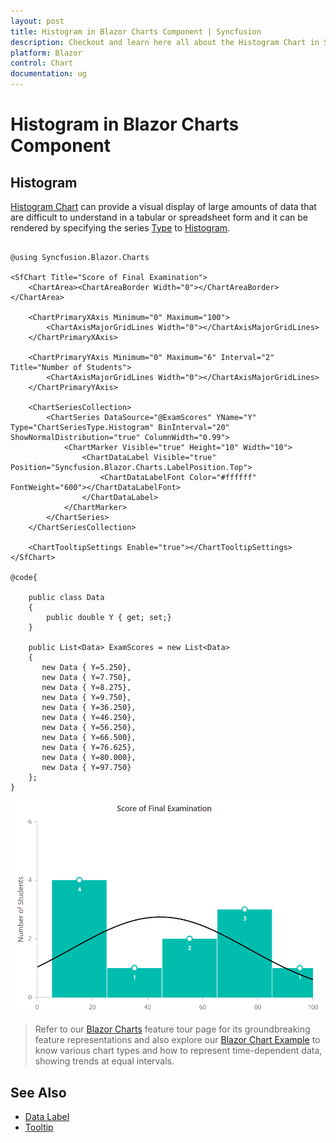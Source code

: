 ```yaml
---
layout: post
title: Histogram in Blazor Charts Component | Syncfusion
description: Checkout and learn here all about the Histogram Chart in Syncfusion Blazor Charts component and more.
platform: Blazor
control: Chart
documentation: ug
---
```


# Histogram in Blazor Charts Component

## Histogram

[Histogram Chart](https://www.syncfusion.com/blazor-components/blazor-charts/chart-types/histogram-chart) can provide a visual display of large amounts of data that are difficult to understand in a tabular or spreadsheet form and it can be rendered by specifying the series [Type](https://help.syncfusion.com/cr/blazor/Syncfusion.Blazor.Charts.ChartSeries.html#Syncfusion_Blazor_Charts_ChartSeries_Type) to [Histogram](https://help.syncfusion.com/cr/blazor/Syncfusion.Blazor.Charts.ChartSeriesType.html#Syncfusion_Blazor_Charts_ChartSeriesType_Histogram).

```cshtml

@using Syncfusion.Blazor.Charts

<SfChart Title="Score of Final Examination">
    <ChartArea><ChartAreaBorder Width="0"></ChartAreaBorder></ChartArea>

    <ChartPrimaryXAxis Minimum="0" Maximum="100">
        <ChartAxisMajorGridLines Width="0"></ChartAxisMajorGridLines>
    </ChartPrimaryXAxis>

    <ChartPrimaryYAxis Minimum="0" Maximum="6" Interval="2" Title="Number of Students">
        <ChartAxisMajorGridLines Width="0"></ChartAxisMajorGridLines>
    </ChartPrimaryYAxis>

    <ChartSeriesCollection>
        <ChartSeries DataSource="@ExamScores" YName="Y" Type="ChartSeriesType.Histogram" BinInterval="20" ShowNormalDistribution="true" ColumnWidth="0.99">
            <ChartMarker Visible="true" Height="10" Width="10">
                <ChartDataLabel Visible="true" Position="Syncfusion.Blazor.Charts.LabelPosition.Top">
                    <ChartDataLabelFont Color="#ffffff" FontWeight="600"></ChartDataLabelFont>
                </ChartDataLabel>
            </ChartMarker>
        </ChartSeries>
    </ChartSeriesCollection>

    <ChartTooltipSettings Enable="true"></ChartTooltipSettings>
</SfChart>

@code{

    public class Data
    {
        public double Y { get; set;}
    }

    public List<Data> ExamScores = new List<Data>
	{
       new Data { Y=5.250},
       new Data { Y=7.750},
       new Data { Y=8.275},
       new Data { Y=9.750},
       new Data { Y=36.250},
       new Data { Y=46.250},
       new Data { Y=56.250},
       new Data { Y=66.500},
       new Data { Y=76.625},
       new Data { Y=80.000},
       new Data { Y=97.750}
    };
}

``` 

![Blazor Histogram Chart](../images/othertypes/blazor-histogram-chart.png)

> Refer to our [Blazor Charts](https://www.syncfusion.com/blazor-components/blazor-charts) feature tour page for its groundbreaking feature representations and also explore our [Blazor Chart Example](https://blazor.syncfusion.com/demos/chart/line?theme=bootstrap4) to know various chart types and how to represent time-dependent data, showing trends at equal intervals.

## See Also

* [Data Label](../data-labels)
* [Tooltip](../tool-tip)
